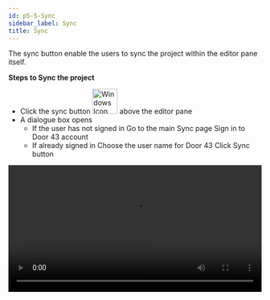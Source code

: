 ```yaml
---
id: p5-5-Sync
sidebar_label: Sync
title: Sync
---
```


The sync button enable the users to sync the project within the editor pane itself.

**Steps to Sync the project**

- Click the sync button <img src="/assets/cloudsyncbutton.png" alt="Windows Icon" width="50px"/> above the editor pane
- A dialogue box opens 
    - If the user has not signed in
        Go to the main Sync page 
        Sign in to Door 43 account
    - If already signed in
        Choose the user name for Door 43 
        Click Sync button
        
<video controls src="/assets/projectsync.mov" width="100%" type="video/mp4"/>

